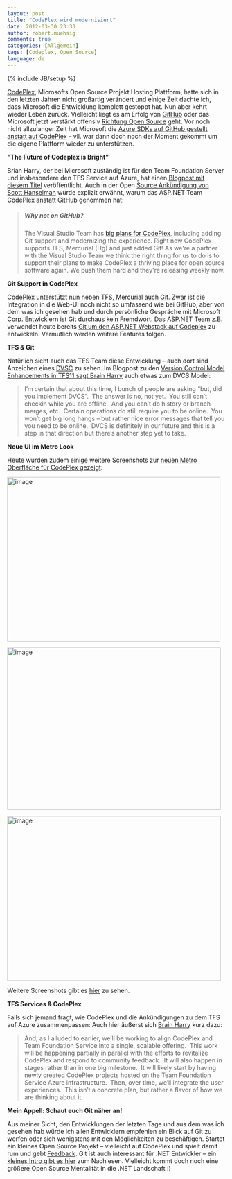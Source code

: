 ```yaml
---
layout: post
title: "CodePlex wird modernisiert"
date: 2012-03-30 23:33
author: robert.muehsig
comments: true
categories: [Allgemein]
tags: [Codeplex, Open Source]
language: de
---
```

{% include JB/setup %}
<p><a href="http://codeplex.com">CodePlex</a>, Microsofts Open Source Projekt Hosting Plattform, hatte sich in den letzten Jahren nicht großartig verändert und einige Zeit dachte ich, dass Microsoft die Entwicklung komplett gestoppt hat. Nun aber kehrt wieder Leben zurück. Vielleicht liegt es am Erfolg von <a href="http://github.com">GitHub</a> oder das Microsoft jetzt verstärkt offensiv <a href="{{BASE_PATH}}/2012/03/29/der-asp-net-webstack-ist-open-source/">Richtung Open Source</a> geht. Vor noch nicht allzulanger Zeit hat Microsoft die <a href="{{BASE_PATH}}/2011/12/12/windows-azure-sdk-fr-node-js-co-und-das-auf-github/">Azure SDKs auf GitHub gestellt anstatt auf CodePlex</a> – vll. war dann doch noch der Moment gekommt um die eigene Plattform wieder zu unterstützen.</p> <p><strong>“The Future of Codeplex is Bright”</strong></p> <p>Brian Harry, der bei Microsoft zuständig ist für den Team Foundation Server und insbesondere den TFS Service auf Azure, hat einen <a href="http://blogs.msdn.com/b/bharry/archive/2012/03/22/the-future-of-codeplex-is-bright.aspx">Blogpost mit diesem Titel</a> veröffentlicht. Auch in der Open <a href="http://www.hanselman.com/blog/ASPNETMVC4ASPNETWebAPIAndASPNETWebPagesV2RazorNowAllOpenSourceWithContributions.aspx">Source Ankündigung von Scott Hanselman</a> wurde explizit erwähnt, warum das ASP.NET Team CodePlex anstatt GitHub genommen hat:</p> <blockquote> <h5>Why not on GitHub?</h5> <p>The Visual Studio Team has <a href="http://blogs.msdn.com/b/bharry/archive/2012/03/22/the-future-of-codeplex-is-bright.aspx">big plans for CodePlex</a>, including adding Git support and modernizing the experience. Right now CodePlex supports TFS, Mercurial (Hg) and just added Git! As we're a partner with the Visual Studio Team we think the right thing for us to do is to support their plans to make CodePlex a thriving place for open source software again. We push them hard and they're releasing weekly now.</p></blockquote> <p><strong>Git Support in CodePlex</strong></p> <p>CodePlex unterstützt nun neben TFS, Mercurial <a href="http://blogs.msdn.com/b/codeplex/archive/2012/03/21/git-commit-m-codeplex-now-supports-git.aspx">auch Git</a>. Zwar ist die Integration in die Web-UI noch nicht so umfassend wie bei GitHub, aber von dem was ich gesehen hab und durch persönliche Gespräche mit Microsoft Corp. Entwicklern ist Git durchaus kein Fremdwort. Das ASP.NET Team z.B. verwendet heute bereits <a href="http://aspnetwebstack.codeplex.com/SourceControl/list/changesets">Git um den ASP.NET Webstack auf Codeplex</a> zu entwickeln. Vermutlich werden weitere Features folgen.</p> <p><strong>TFS &amp; Git</strong></p> <p>Natürlich sieht auch das TFS Team diese Entwicklung – auch dort sind Anzeichen eines <a href="http://en.wikipedia.org/wiki/Distributed_revision_control">DVSC</a> zu sehen. Im Blogpost zu den <a href="http://blogs.msdn.com/b/bharry/archive/2011/08/02/version-control-model-enhancements-in-tfs-11.aspx">Version Control Model Enhancements in TFS11 sagt Brain Harry</a> auch etwas zum DVCS Model:</p> <blockquote> <p>I’m certain that about this time, I bunch of people are asking “but, did you implement DVCS”.&nbsp; The answer is no, not yet.&nbsp; You still can’t checkin while you are offline.&nbsp; And you can’t do history or branch merges, etc.&nbsp; Certain operations do still require you to be online.&nbsp; You won’t get big long hangs – but rather nice error messages that tell you you need to be online.&nbsp; DVCS is definitely in our future and this is a step in that direction but there’s another step yet to take.</p></blockquote> <p><strong>Neue UI im Metro Look</strong></p> <p>Heute wurden zudem einige weitere Screenshots zur <a href="http://blogs.msdn.com/b/codeplex/archive/2012/03/30/new-codeplex-ui-coming-soon.aspx">neuen Metro Oberfläche für CodePlex gezeigt</a>:</p> <p><a href="{{BASE_PATH}}/assets/wp-images/image1486.png"><img style="background-image: none; border-bottom: 0px; border-left: 0px; padding-left: 0px; padding-right: 0px; display: inline; border-top: 0px; border-right: 0px; padding-top: 0px" title="image" border="0" alt="image" src="{{BASE_PATH}}/assets/wp-images/image_thumb657.png" width="492" height="379"></a></p> <p><a href="{{BASE_PATH}}/assets/wp-images/image1487.png"><img style="background-image: none; border-bottom: 0px; border-left: 0px; padding-left: 0px; padding-right: 0px; display: inline; border-top: 0px; border-right: 0px; padding-top: 0px" title="image" border="0" alt="image" src="{{BASE_PATH}}/assets/wp-images/image_thumb658.png" width="493" height="375"></a></p> <p><a href="{{BASE_PATH}}/assets/wp-images/image1488.png"><img style="background-image: none; border-bottom: 0px; border-left: 0px; padding-left: 0px; padding-right: 0px; display: inline; border-top: 0px; border-right: 0px; padding-top: 0px" title="image" border="0" alt="image" src="{{BASE_PATH}}/assets/wp-images/image_thumb659.png" width="493" height="380"></a></p> <p>Weitere Screenshots gibt es <a href="http://blogs.msdn.com/b/codeplex/archive/2012/03/30/new-codeplex-ui-coming-soon.aspx">hier</a> zu sehen.</p> <p><strong>TFS Services &amp; CodePlex</strong></p> <p>Falls sich jemand fragt, wie CodePlex und die Ankündigungen zu dem TFS auf Azure zusammenpassen: Auch hier äußerst sich <a href="http://blogs.msdn.com/b/bharry/archive/2012/03/22/the-future-of-codeplex-is-bright.aspx">Brain Harry</a> kurz dazu:</p> <blockquote> <p>And, as I alluded to earlier, we’ll be working to align CodePlex and Team Foundation Service into a single, scalable offering.&nbsp; This work will be happening partially in parallel with the efforts to revitalize CodePlex and respond to community feedback.&nbsp; It will also happen in stages rather than in one big milestone.&nbsp; It will likely start by having newly created CodePlex projects hosted on the Team Foundation Service Azure infrastructure.&nbsp; Then, over time, we’ll integrate the user experiences.&nbsp; This isn’t a concrete plan, but rather a flavor of how we are thinking about it.</p></blockquote> <p><strong>Mein Appell: Schaut euch Git näher an!</strong></p> <p>Aus meiner Sicht, den Entwicklungen der letzten Tage und aus dem was ich gesehen hab würde ich allen Entwicklern empfehlen ein Blick auf Git zu werfen oder sich wenigstens mit den Möglichkeiten zu beschäftigen. Startet ein kleines Open Source Projekt – vielleicht auf CodePlex und spielt damit rum und gebt <a href="http://codeplex.codeplex.com/workitem/list/basic">Feedback</a>. Git ist auch interessant für .NET Entwickler – ein <a href="{{BASE_PATH}}/2011/08/05/einstieg-in-git-fr-net-entwickler/">kleines Intro gibt es hier</a> zum Nachlesen. Vielleicht kommt doch noch eine größere Open Source Mentalität in die .NET Landschaft :)</p>

